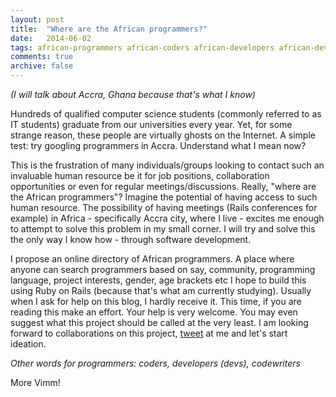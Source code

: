 ```yaml
---
layout: post
title:  "Where are the African programmers?"
date:   2014-06-02
tags: african-programmers african-coders african-developers african-devs african-codewriters
comments: true
archive: false
---
```


_(I will talk about Accra, Ghana because that's what I know)_

Hundreds of qualified computer science students (commonly referred to as IT students) graduate from our universities every year. Yet, for some strange reason, these people are virtually ghosts on the Internet. A simple test: try googling programmers in Accra. Understand what I mean now?

This is the frustration of many individuals/groups looking to contact such an invaluable human resource be it for job positions, collaboration opportunities or even for regular meetings/discussions. Really, "where are the African programmers"? Imagine the potential of having access to such human resource. The possibility of having meetings (Rails conferences for example) in Africa - specifically Accra city, where I live - excites me enough to attempt to solve this problem in my small corner. I will try and solve this the only way I know how - through software development.

I propose an online directory of African programmers. A place where anyone can search programmers based on say, community, programming language, project interests, gender, age brackets etc I hope to build this using Ruby on Rails (because that's what am currently studying). Usually when I ask for help on this blog, I hardly receive it. This time, if you are reading this make an effort. Your help is very welcome. You may even suggest what this project should be called at the very least. I am looking forward to collaborations on this project, [tweet](https://twitter.com/_nadjetey) at me and let's start ideation.

_Other words for programmers: coders, developers (devs), codewriters_

More Vimm!